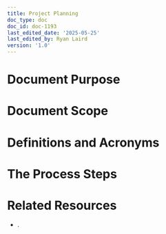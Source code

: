 ```yaml
---
title: Project Planning
doc_type: doc
doc_id: doc-1193
last_edited_date: '2025-05-25'
last_edited_by: Ryan Laird
version: '1.0'
---
```


# Document Purpose

<!-- Unsupported block type: divider -->

<!-- Unsupported block type: unsupported -->



# Document Scope

<!-- Unsupported block type: divider -->

<!-- Unsupported block type: unsupported -->

# Definitions and Acronyms

<!-- Unsupported block type: divider -->

<!-- Unsupported block type: child_database -->

# The Process Steps

<!-- Unsupported block type: divider -->

<!-- Unsupported block type: unsupported -->

<!-- Unsupported block type: table_of_contents -->



# Related Resources

<!-- Unsupported block type: divider -->

- .

